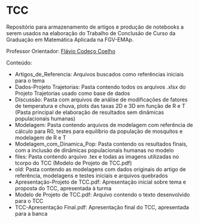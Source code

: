 # TCC

Repositório para armazenamento de artigos e produção de notebooks a serem usados na elaboração do Trabalho de Conclusão de Curso da Graduação em Matemática Aplicada na FGV-EMAp.

Professor Orientador: [Flávio Codeço Coelho](https://emap.fgv.br/professores/flavio-codeco-coelho-0)

Conteúdo:

+ Artigos_de_Referencia: Arquivos buscados como referências iniciais para o tema
+ Dados-Projeto Trajetorias: Pasta contendo todos os arquivos .xlsx do Projeto Trajetorias usado como base de dados
+ Discussão: Pasta com arquivos de análise de modificações de fatores de temperatura  e chuva, plots das taxas 2D e 3D em função de R e T (Pasta principal de elaboração de resultados sem dinâmicas populacionais humanas) 
+ Modelagem: Pasta contendo arquivos de modelagem com referência de cálculo para R0, testes para equilíbrio da população de mosquitos e modelagem de R e T
+ Modelagem_com_Dinamica_Pop: Pasta contendo os resultados finais, com a inclusão de dinâmicas populacionais humanas no modelo
+ files: Pasta contendo arquivo .tex e todas as imagens utilizadas no tcorpo do TCC (Modelo de Projeto de TCC.pdf)
+ old: Pasta contendo as modelagens com dados originais do artigo de referência, modelagens e testes iniciais e arquivos quebrados
+ Apresentação-Projeto de TCC.pdf: Apresentação inicial sobre tema e proposta do TCC, apresentada à turma 
+ Modelo de Projeto de TCC.pdf: Arquivo contendo o texto desenvolvido para o TCC
+ TCC-Apresentação Final.pdf: Apresentação final do TCC, apresentada para a banca

